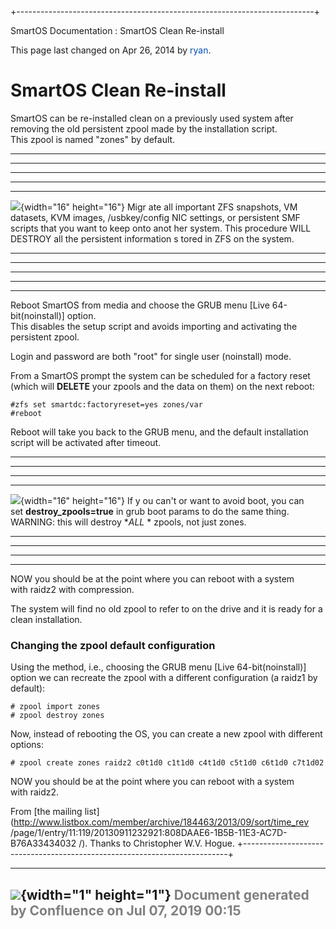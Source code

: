 +--------------------------------------------------------------------------+
<div class="pageheader">

<span class="pagetitle"> SmartOS Documentation : SmartOS Clean
Re-install </span>

</div>

<div class="pagesubheading">

This page last changed on Apr 26, 2014 by
<font color="#0050B2">ryan</font>.

</div>

SmartOS Clean Re-install
============================

SmartOS can be re-installed clean on a previously used system after
removing the old persistent zpool made by the installation script.\
This zpool is named "zones" by default.

<div class="panelMacro">

  ----------------------------------------------------------------- ----
------------------------------------------------------------------------
------------------------------------------------------------------------
------------------------------------------------------------------------
-----------------------------
  ![](images/icons/emoticons/warning.gif){width="16" height="16"}   Migr
ate all important ZFS snapshots, VM datasets, KVM images, /usbkey/config
 NIC settings, or persistent SMF scripts that you want to keep onto anot
her system. This procedure WILL DESTROY all the persistent information s
tored in ZFS on the system.
  ----------------------------------------------------------------- ----
------------------------------------------------------------------------
------------------------------------------------------------------------
------------------------------------------------------------------------
-----------------------------

</div>

Reboot SmartOS from media and choose the GRUB menu \[Live
64-bit(noinstall)\] option.\
This disables the setup script and avoids importing and activating the
persistent zpool.

Login and password are both "root" for single user (noinstall) mode.

From a SmartOS prompt the system can be scheduled for a factory reset
(which will **DELETE** your zpools and the data on them) on the next
reboot:

<div class="code panel" style="border-width: 1px;">

<div class="codeContent panelContent">

<div id="root">

``` {.theme: .Confluence; .brush: .java; .gutter: .false}
#zfs set smartdc:factoryreset=yes zones/var
#reboot
```

</div>

</div>

</div>

Reboot will take you back to the GRUB menu, and the default installation
script will be activated after timeout.

<div class="panelMacro">

  ----------------------------------------------------------------- ----
------------------------------------------------------------------------
------------------------------------------------------------------------
---------------------------
  ![](images/icons/emoticons/warning.gif){width="16" height="16"}   If y
ou can't or want to avoid boot, you can set **destroy\_zpools=true** in
grub boot params to do the same thing. WARNING: this will destroy **ALL*
* zpools, not just zones.
  ----------------------------------------------------------------- ----
------------------------------------------------------------------------
------------------------------------------------------------------------
---------------------------

</div>

NOW you should be at the point where you can reboot with a system
with raidz2 with compression.

The system will find no old zpool to refer to on the drive and it is
ready for a clean installation.

### Changing the zpool default configuration

Using the method, i.e., choosing the GRUB menu \[Live
64-bit(noinstall)\] option we can recreate the zpool with a different
configuration (a raidz1 by default):

<div class="code panel" style="border-width: 1px;">

<div class="codeContent panelContent">

<div id="root">

``` {.theme: .Confluence; .brush: .java; .gutter: .false}
# zpool import zones
# zpool destroy zones
```

</div>

</div>

</div>

Now, instead of rebooting the OS, you can create a new zpool with
different options:

<div class="code panel" style="border-width: 1px;">

<div class="codeContent panelContent">

<div id="root">

``` {.theme: .Confluence; .brush: .java; .gutter: .false}
# zpool create zones raidz2 c0t1d0 c1t1d0 c4t1d0 c5t1d0 c6t1d0 c7t1d02
```

</div>

</div>

</div>

NOW you should be at the point where you can reboot with a system
with raidz2.

From [the mailing
list](http://www.listbox.com/member/archive/184463/2013/09/sort/time_rev
/page/1/entry/11:119/20130911232921:808DAAE6-1B5B-11E3-AC7D-B76A33434032
/).
Thanks to Christopher W.V. Hogue.
+--------------------------------------------------------------------------+

  ----------------------------------------------------------------------------------
  ![](images/border/spacer.gif){width="1" height="1"}
  <font color="grey">Document generated by Confluence on Jul 07, 2019 00:15</font>
  ----------------------------------------------------------------------------------


